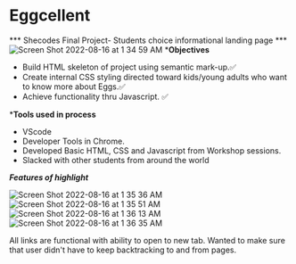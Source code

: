 # Eggcellent
*** Shecodes Final Project- Students choice informational landing page ***
![Screen Shot 2022-08-16 at 1 34 59 AM](https://user-images.githubusercontent.com/105989554/184835422-709e57c0-4c13-43cc-bf68-ce99dc888f9b.png)
***Objectives**
* Build HTML skeleton of project using semantic mark-up.✅
* Create internal CSS styling directed toward kids/young adults who want to know more about Eggs.✅
* Achieve functionality thru Javascript. ✅

***Tools used in process**
* VScode
* Developer Tools in  Chrome.
* Developed Basic HTML, CSS and Javascript from Workshop sessions.
* Slacked with other students from around the world


***Features of highlight***

![Screen Shot 2022-08-16 at 1 35 36 AM](https://user-images.githubusercontent.com/105989554/184839922-afc4a07e-15e4-45a1-b895-7a18a3d3c767.png)
![Screen Shot 2022-08-16 at 1 35 51 AM](https://user-images.githubusercontent.com/105989554/184840669-573d40b5-ff77-421f-8e76-8373c889f840.png)
![Screen Shot 2022-08-16 at 1 36 13 AM](https://user-images.githubusercontent.com/105989554/184841199-5c50917a-0e49-4e1a-9597-b2bf0df65097.png)
![Screen Shot 2022-08-16 at 1 36 35 AM](https://user-images.githubusercontent.com/105989554/184841321-adc41f23-1210-496d-b19f-49dd0384c463.png)

All links are functional with ability to open to new tab. Wanted to make sure that user didn't have to keep backtracking to and from pages.

